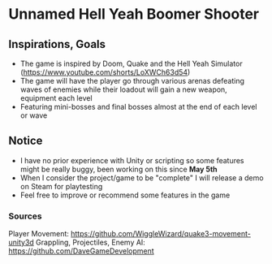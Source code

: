 # Unnamed Hell Yeah Boomer Shooter

## Inspirations, Goals
- The game is inspired by Doom, Quake and the Hell Yeah Simulator (https://www.youtube.com/shorts/LoXWCh63d54)
- The game will have the player go through various arenas defeating waves of enemies while their loadout will gain a new weapon, equipment each level
- Featuring mini-bosses and final bosses almost at the end of each level or wave
 
## Notice
- I have no prior experience with Unity or scripting so some features might be really buggy, been working on this since **May 5th**
- When I consider the project/game to be "complete" I will release a demo on Steam for playtesting
- Feel free to improve or recommend some features in the game

### Sources
Player Movement: https://github.com/WiggleWizard/quake3-movement-unity3d
Grappling, Projectiles, Enemy AI: https://github.com/DaveGameDevelopment
